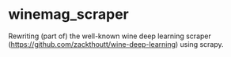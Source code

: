 # winemag_scraper

Rewriting (part of) the well-known wine deep learning scraper (https://github.com/zackthoutt/wine-deep-learning) using scrapy.
